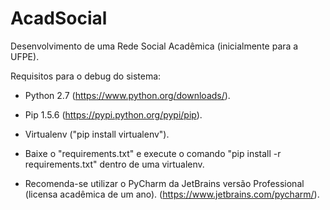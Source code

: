 AcadSocial
==========

Desenvolvimento de uma Rede Social Acadêmica (inicialmente para a UFPE).

Requisitos para o debug do sistema:
- Python 2.7 (https://www.python.org/downloads/).
- Pip 1.5.6 (https://pypi.python.org/pypi/pip).
- Virtualenv ("pip install virtualenv").
- Baixe o "requirements.txt" e execute o comando "pip install -r requirements.txt" dentro de uma virtualenv.

- Recomenda-se utilizar o PyCharm da JetBrains versão Professional (licensa acadêmica de um ano). (https://www.jetbrains.com/pycharm/).
